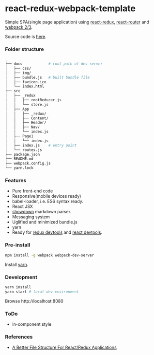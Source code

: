 # react-redux-webpack-template
Simple SPA(single page application) using [react-redux](https://github.com/reactjs/react-redux), [react-router](https://github.com/ReactTraining/react-router) and [webpack 2/3](https://webpack.js.org/).

Source code is [here](https://github.com/hankchiutw/react-redux-webpack-template).

### Folder structure
```sh
.
├── docs            # root path of dev server
│   ├── css/
│   ├── img/
│   ├── bundle.js   # built bundle file
│   ├── favicon.ico
│   └── index.html
├── src
│   ├── _redux
│   │   ├── rootReducer.js
│   │   └── store.js
│   ├── App
│   │   ├── _redux/
│   │   ├── Content/
│   │   ├── Header/
│   │   ├── Nav/
│   │   └── index.js
│   ├── Page1
│   │   └── index.js
│   ├── index.js    # entry point
│   └── routes.js
├── package.json
├── README.md
├── webpack.config.js
└── yarn.lock
```

### Features
- Pure front-end code
- Responsive(mobile devices ready)
- babel-loader, i.e. ES6 syntax ready.
- React JSX
- [showdown](https://github.com/showdownjs/showdown) markdown parser.
- Messaging system
- Uglified and minimized bundle.js
- yarn
- Ready for [redux devtools](https://github.com/gaearon/redux-devtools) and [react devtools](https://github.com/facebook/react-devtools).

### Pre-install

```sh
npm install -g webpack webpack-dev-server
```

Install [yarn](https://yarnpkg.com/en/docs/install).

### Development

```sh
yarn install
yarn start # local dev environment
```
Browse http://localhost:8080

### ToDo
- In-component style

### References
- [A Better File Structure For React/Redux Applications](http://marmelab.com/blog/2015/12/17/react-directory-structure.html)
